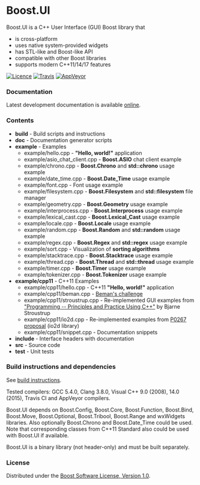 Boost.UI
========

Boost.UI is a C++ User Interface (GUI) Boost library that
* is cross-platform
* uses native system-provided widgets
* has STL-like and Boost-like API
* compatible with other Boost libraries
* supports modern C++11/14/17 features

[![Licence](https://img.shields.io/badge/license-boost-4480cc.svg)](http://www.boost.org/LICENSE_1_0.txt)
[![Travis](https://img.shields.io/travis/kosenko/ui/master.svg?label=Linux)](https://travis-ci.org/kosenko/ui)
[![AppVeyor](https://img.shields.io/appveyor/ci/kosenko/ui/master.svg?label=Windows)](https://ci.appveyor.com/project/kosenko/ui)

### Documentation

Latest development documentation is available [online](https://kosenko.github.io/boost.ui/).

### Contents

* **build** - Build scripts and instructions
* **doc** - Documentation generator scripts
* **example** - Examples
  * example/hello.cpp - **"Hello, world!"** application
  * example/asio_chat_client.cpp - **Boost.ASIO** chat client example
  * example/chrono.cpp - **Boost.Chrono** and **std::chrono** usage example
  * example/date_time.cpp - **Boost.Date_Time** usage example
  * example/font.cpp - Font usage example
  * example/filesystem.cpp - **Boost.Filesystem** and **std::filesystem** file manager
  * example/geometry.cpp - **Boost.Geometry** usage example
  * example/interprocess.cpp - **Boost.Interprocess** usage example
  * example/lexical_cast.cpp - **Boost.Lexical_Cast** usage example
  * example/locale.cpp - **Boost.Locale** usage example
  * example/random.cpp - **Boost.Random** and **std::random** usage example
  * example/regex.cpp - **Boost.Regex** and **std::regex** usage example
  * example/sort.cpp - Visualization of **sorting algorithms**
  * example/stacktrace.cpp - **Boost.Stacktrace** usage example
  * example/thread.cpp - **Boost.Thread** and **std::thread** usage example
  * example/timer.cpp - **Boost.Timer** usage example
  * example/tokenizer.cpp - **Boost.Tokenizer** usage example
* **example/cpp11** - C++11 Examples
  * example/cpp11/hello.cpp - C++11 **"Hello, world!"** application
  * example/cpp11/beman.cpp - [Beman's challenge](https://isocpp.org/files/papers/n3791.html)
  * example/cpp11/stroustrup.cpp - Re-implemented GUI examples
from ["Programming -- Principles and Practice Using C++"](http://www.stroustrup.com/programming.html)
by Bjarne Stroustrup
  * example/cpp11/io2d.cpp - Re-implemented examples from
[P0267 proposal](http://www.open-std.org/jtc1/sc22/wg21/docs/papers/2017/p0267r6.pdf) (io2d library)
  * example/cpp11/snippet.cpp - Documentation snippets
* **include** - Interface headers with documentation
* **src** - Source code
* **test** - Unit tests

### Build instructions and dependencies

See [build instructions](build/README.md).

Tested compilers: GCC 5.4.0, Clang 3.8.0, Visual C++ 9.0 (2008), 14.0 (2015), Travis CI and AppVeyor compilers.

Boost.UI depends on Boost.Config, Boost.Core, Boost.Function, Boost.Bind, Boost.Move, Boost.Optional, Boost.Tribool, Boost.Range and wxWidgets libraries.
Also optionally Boost.Chrono and Boost.Date_Time could be used.
Note that corresponding classes from C++11 Standard also could be used with Boost.UI if available.

Boost.UI is a binary library (not header-only) and must be built separately.

### License

Distributed under the [Boost Software License, Version 1.0](http://boost.org/LICENSE_1_0.txt).

